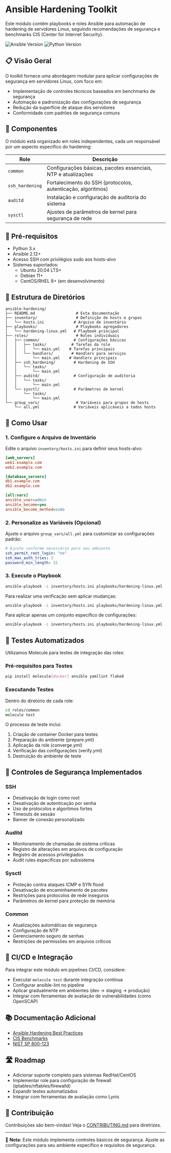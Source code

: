 # Ansible Hardening Toolkit

Este módulo contém playbooks e roles Ansible para automação de hardening de servidores Linux, seguindo recomendações de segurança e benchmarks CIS (Center for Internet Security).

![Ansible Version](https://img.shields.io/badge/Ansible-2.12%2B-blue)
![Python Version](https://img.shields.io/badge/Python-3.x-green)

## 📋 Visão Geral

O toolkit fornece uma abordagem modular para aplicar configurações de segurança em servidores Linux, com foco em:

- Implementação de controles técnicos baseados em benchmarks de segurança
- Automação e padronização das configurações de segurança
- Redução da superfície de ataque dos servidores
- Conformidade com padrões de segurança comuns

## 🧩 Componentes

O módulo está organizado em roles independentes, cada um responsável por um aspecto específico do hardening:

| Role | Descrição |
|------|-----------|
| `common` | Configurações básicas, pacotes essenciais, NTP e atualizações |
| `ssh_hardening` | Fortalecimento do SSH (protocolos, autenticação, algoritmos) |
| `auditd` | Instalação e configuração de auditoria do sistema |
| `sysctl` | Ajustes de parâmetros de kernel para segurança de rede |

## 🔧 Pré-requisitos

- Python 3.x
- Ansible 2.12+
- Acesso SSH com privilégios sudo aos hosts-alvo
- Sistemas suportados:
  - Ubuntu 20.04 LTS+
  - Debian 11+
  - CentOS/RHEL 8+ (em desenvolvimento)

## 📁 Estrutura de Diretórios

```
ansible-hardening/
├── README.md                  # Esta documentação
├── inventory/                 # Definição de hosts e grupos
│   └── hosts.ini             # Arquivo de inventário
├── playbooks/                 # Playbooks agregadores
│   └── hardening-linux.yml   # Playbook principal
├── roles/                     # Roles individuais
│   ├── common/               # Configurações básicas
│   │   ├── tasks/           # Tarefas da role
│   │   │   └── main.yml    # Tarefas principais
│   │   └── handlers/        # Handlers para serviços
│   │       └── main.yml    # Handlers principais
│   ├── ssh_hardening/        # Hardening de SSH
│   │   └── tasks/
│   │       └── main.yml
│   ├── auditd/               # Configuração de auditoria
│   │   └── tasks/
│   │       └── main.yml
│   └── sysctl/               # Parâmetros de kernel
│       └── tasks/
│           └── main.yml
└── group_vars/                # Variáveis para grupos de hosts
    └── all.yml               # Variáveis aplicáveis a todos hosts
```

## 🚀 Como Usar

### 1. Configure o Arquivo de Inventário

Edite o arquivo `inventory/hosts.ini` para definir seus hosts-alvo:

```ini
[web_servers]
web1.example.com
web2.example.com

[database_servers]
db1.example.com
db2.example.com

[all:vars]
ansible_user=admin
ansible_become=yes
ansible_become_method=sudo
```

### 2. Personalize as Variáveis (Opcional)

Ajuste o arquivo `group_vars/all.yml` para customizar as configurações padrão:

```yaml
# Ajuste conforme necessário para seu ambiente
ssh_permit_root_login: "no"
ssh_max_auth_tries: 3
password_min_length: 12
```

### 3. Execute o Playbook

```bash
ansible-playbook -i inventory/hosts.ini playbooks/hardening-linux.yml
```

Para realizar uma verificação sem aplicar mudanças:

```bash
ansible-playbook -i inventory/hosts.ini playbooks/hardening-linux.yml --check
```

Para aplicar apenas um conjunto específico de configurações:

```bash
ansible-playbook -i inventory/hosts.ini playbooks/hardening-linux.yml --tags ssh
```

## 🧪 Testes Automatizados

Utilizamos Molecule para testes de integração das roles:

### Pré-requisitos para Testes

```bash
pip install molecule[docker] ansible yamllint flake8
```

### Executando Testes

Dentro do diretório de cada role:

```bash
cd roles/common
molecule test
```

O processo de teste inclui:
1. Criação de container Docker para testes
2. Preparação do ambiente (prepare.yml)
3. Aplicação da role (converge.yml)
4. Verificação das configurações (verify.yml)
5. Destruição do ambiente de teste

## 📝 Controles de Segurança Implementados

### SSH
- Desativação de login como root
- Desativação de autenticação por senha
- Uso de protocolos e algoritmos fortes
- Timeouts de sessão
- Banner de conexão personalizado

### Auditd
- Monitoramento de chamadas de sistema críticas
- Registro de alterações em arquivos de configuração
- Registro de acessos privilegiados
- Audit rules específicas por subsistema

### Sysctl
- Proteção contra ataques ICMP e SYN flood
- Desativação de encaminhamento de pacotes
- Restrições para protocolos de rede inseguros
- Parâmetros de kernel para proteção de memória

### Common
- Atualizações automáticas de segurança
- Configuração de NTP
- Gerenciamento seguro de senhas
- Restrições de permissões em arquivos críticos

## 🔄 CI/CD e Integração

Para integrar este módulo em pipelines CI/CD, considere:

- Executar `molecule test` durante integração contínua
- Configurar ansible-lint no pipeline
- Aplicar gradualmente em ambientes (dev → staging → produção)
- Integrar com ferramentas de avaliação de vulnerabilidades (como OpenSCAP)

## 📚 Documentação Adicional

- [Ansible Hardening Best Practices](https://docs.ansible.com/ansible/latest/user_guide/playbooks_best_practices.html)
- [CIS Benchmarks](https://www.cisecurity.org/cis-benchmarks/)
- [NIST SP 800-123](https://csrc.nist.gov/publications/detail/sp/800-123/final)

## 🛣️ Roadmap

- Adicionar suporte completo para sistemas RedHat/CentOS
- Implementar role para configuração de firewall (iptables/nftables/firewalld)
- Expandir testes automatizados
- Integrar com ferramentas de avaliação como Lynis

## 🤝 Contribuição

Contribuições são bem-vindas! Veja o [CONTRIBUTING.md](../CONTRIBUTING.md) para diretrizes.

---

📣 **Nota:** Este módulo implementa controles básicos de segurança. Ajuste as configurações para seu ambiente específico e requisitos de segurança.